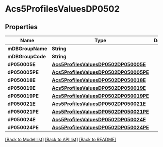 # Acs5ProfilesValuesDP0502

## Properties
Name | Type | Description | Notes
------------ | ------------- | ------------- | -------------
**mDBGroupName** | **String** |  | 
**mDBGroupCode** | **String** |  | 
**dP050005E** | [**Acs5ProfilesValuesDP0502DP050005E**](Acs5ProfilesValuesDP0502DP050005E.md) |  | 
**dP050005PE** | [**Acs5ProfilesValuesDP0502DP050005PE**](Acs5ProfilesValuesDP0502DP050005PE.md) |  | 
**dP050018E** | [**Acs5ProfilesValuesDP0502DP050018E**](Acs5ProfilesValuesDP0502DP050018E.md) |  | 
**dP050019E** | [**Acs5ProfilesValuesDP0502DP050019E**](Acs5ProfilesValuesDP0502DP050019E.md) |  | 
**dP050019PE** | [**Acs5ProfilesValuesDP0502DP050019PE**](Acs5ProfilesValuesDP0502DP050019PE.md) |  | 
**dP050021E** | [**Acs5ProfilesValuesDP0502DP050021E**](Acs5ProfilesValuesDP0502DP050021E.md) |  | 
**dP050021PE** | [**Acs5ProfilesValuesDP0502DP050021PE**](Acs5ProfilesValuesDP0502DP050021PE.md) |  | 
**dP050024E** | [**Acs5ProfilesValuesDP0502DP050024E**](Acs5ProfilesValuesDP0502DP050024E.md) |  | 
**dP050024PE** | [**Acs5ProfilesValuesDP0502DP050024PE**](Acs5ProfilesValuesDP0502DP050024PE.md) |  | 

[[Back to Model list]](../README.md#documentation-for-models) [[Back to API list]](../README.md#documentation-for-api-endpoints) [[Back to README]](../README.md)


